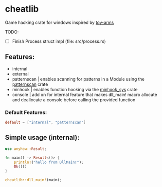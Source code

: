 # cheatlib
Game hacking crate for windows inspired by [toy-arms](https://github.com/pseuxide/toy-arms)

TODO:
- [ ] Finish Process struct impl (file: src/process.rs)

## Features:
- internal
- external
- patternscan | enables scanning for patterns in a Module using the [patternscan](https://docs.rs/patternscan) crate
- minhook | enables function hooking via the [minhook_sys](https://docs.rs/minhook-sys) crate
- console | add on for internal feature that makes dll_main! macro allocate and deallocate a console before calling the provided function

### Default Features:
```toml
default = ["internal", "patternscan"]
```

## Simple usage (internal):
```rust
use anyhow::Result;

fn main() -> Result<()> {
    println!("hello from DllMain!");
    Ok(())
}

cheatlib::dll_main!(main);
```
